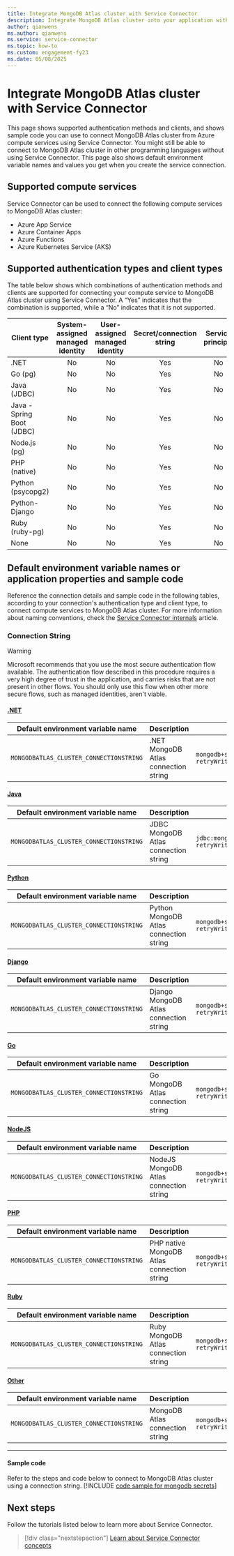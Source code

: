 ```yaml
---
title: Integrate MongoDB Atlas cluster with Service Connector
description: Integrate MongoDB Atlas cluster into your application with Service Connector.
author: qianwens
ms.author: qianwens
ms.service: service-connector
ms.topic: how-to
ms.custom: engagement-fy23
ms.date: 05/08/2025
---
```


# Integrate MongoDB Atlas cluster with Service Connector

This page shows supported authentication methods and clients, and shows sample code you can use to connect MongoDB Atlas cluster from Azure compute services using Service Connector. You might still be able to connect to MongoDB Atlas cluster in other programming languages without using Service Connector. This page also shows default environment variable names and values you get when you create the service connection.

## Supported compute services

Service Connector can be used to connect the following compute services to MongoDB Atlas cluster:

- Azure App Service
- Azure Container Apps
- Azure Functions
- Azure Kubernetes Service (AKS)

## Supported authentication types and client types

The table below shows which combinations of authentication methods and clients are supported for connecting your compute service to MongoDB Atlas cluster using Service Connector. A “Yes” indicates that the combination is supported, while a “No” indicates that it is not supported.

| Client type               | System-assigned managed identity | User-assigned managed identity | Secret/connection string | Service principal |
|---------------------------|:--------------------------------:|:------------------------------:|:------------------------:|:-----------------:|
| .NET                      |                No                |                No              |            Yes           |        No         |
| Go (pg)                   |                No                |                No              |            Yes           |        No         |
| Java (JDBC)               |                No                |                No              |            Yes           |        No         |
| Java - Spring Boot (JDBC) |                No                |                No              |            Yes           |        No         |
| Node.js (pg)              |                No                |                No              |            Yes           |        No         |
| PHP (native)              |                No                |                No              |            Yes           |        No         |
| Python (psycopg2)         |                No                |                No              |            Yes           |        No         |
| Python-Django             |                No                |                No              |            Yes           |        No         |
| Ruby (ruby-pg)            |                No                |                No              |            Yes           |        No         |
| None                      |                No                |                No              |            Yes           |        No         |


## Default environment variable names or application properties and sample code

Reference the connection details and sample code in the following tables, according to your connection's authentication type and client type, to connect compute services to MongoDB Atlas cluster. For more information about naming conventions, check the [Service Connector internals](concept-service-connector-internals.md#configuration-naming-convention) article.

### Connection String

> [!WARNING]
> Microsoft recommends that you use the most secure authentication flow available. The authentication flow described in this procedure requires a very high degree of trust in the application, and carries risks that are not present in other flows. You should only use this flow when other more secure flows, such as managed identities, aren't viable.

#### [.NET](#tab/dotnet)

| Default environment variable name     | Description                       | Example value                                                                                                                           |
| ------------------------------------- | --------------------------------- | --------------------------------------------------------------------------------------------------------------------------------------- |
| `MONGODBATLAS_CLUSTER_CONNECTIONSTRING` | .NET MongoDB Atlas connection string | `mongodb+srv://myUser:myPassword@cluster0.a12345.mongodb.net/?retryWrites=true&w=majority&appName=Cluster0` |

#### [Java](#tab/java)

| Default environment variable name     | Description                       | Example value                                                                                                                                       |
| ------------------------------------- | --------------------------------- | --------------------------------------------------------------------------------------------------------------------------------------------------- |
| `MONGODBATLAS_CLUSTER_CONNECTIONSTRING` | JDBC MongoDB Atlas connection string | `jdbc:mongodb+srv://myUser:myPassword@cluster0.a12345.mongodb.net/?retryWrites=true&w=majority&appName=Cluster0` |

#### [Python](#tab/python)

| Default environment variable name     | Description                | Example value                                                                                                                                      |
| ------------------------------------- | -------------------------- | -------------------------------------------------------------------------------------------------------------------------------------------------- |
| `MONGODBATLAS_CLUSTER_CONNECTIONSTRING` | Python MongoDB Atlas connection string | `mongodb+srv://myUser:myPassword@cluster0.a12345.mongodb.net/?retryWrites=true&w=majority&appName=Cluster0` |

#### [Django](#tab/django)

| Default environment variable name     | Description                | Example value                                                                                                                                      |
| ------------------------------------- | -------------------------- | -------------------------------------------------------------------------------------------------------------------------------------------------- |
| `MONGODBATLAS_CLUSTER_CONNECTIONSTRING` | Django MongoDB Atlas connection string | `mongodb+srv://myUser:myPassword@cluster0.a12345.mongodb.net/?retryWrites=true&w=majority&appName=Cluster0` |

#### [Go](#tab/go)

| Default environment variable name   | Description                     | Example value                                                                                                                   |
|-------------------------------------|---------------------------------|---------------------------------------------------------------------------------------------------------------------------------|
| `MONGODBATLAS_CLUSTER_CONNECTIONSTRING` | Go MongoDB Atlas connection string   | `mongodb+srv://myUser:myPassword@cluster0.a12345.mongodb.net/?retryWrites=true&w=majority&appName=Cluster0`  |

#### [NodeJS](#tab/nodejs)

| Default environment variable name   | Description                     | Example value                                                                                                                   |
|-------------------------------------|---------------------------------|---------------------------------------------------------------------------------------------------------------------------------|
| `MONGODBATLAS_CLUSTER_CONNECTIONSTRING` | NodeJS MongoDB Atlas connection string   | `mongodb+srv://myUser:myPassword@cluster0.a12345.mongodb.net/?retryWrites=true&w=majority&appName=Cluster0`  |

#### [PHP](#tab/php)

| Default environment variable name | Description                          | Example value                                                                                                                   |
|-----------------------------------|--------------------------------------|---------------------------------------------------------------------------------------------------------------------------------|
| `MONGODBATLAS_CLUSTER_CONNECTIONSTRING` | PHP native MongoDB Atlas connection string | `mongodb+srv://myUser:myPassword@cluster0.a12345.mongodb.net/?retryWrites=true&w=majority&appName=Cluster0`  |

#### [Ruby](#tab/ruby)

| Default environment variable name | Description                     | Example value                                                                    |
|-----------------------------------|---------------------------------|----------------------------------------------------------------------------------|
| `MONGODBATLAS_CLUSTER_CONNECTIONSTRING` | Ruby MongoDB Atlas connection string | `mongodb+srv://myUser:myPassword@cluster0.a12345.mongodb.net/?retryWrites=true&w=majority&appName=Cluster0` |

#### [Other](#tab/none)

| Default environment variable name | Description                     | Example value                                                                    |
|-----------------------------------|---------------------------------|----------------------------------------------------------------------------------|
| `MONGODBATLAS_CLUSTER_CONNECTIONSTRING` | MongoDB Atlas connection string | `mongodb+srv://myUser:myPassword@cluster0.a12345.mongodb.net/?retryWrites=true&w=majority&appName=Cluster0` |

---

#### Sample code

Refer to the steps and code below to connect to MongoDB Atlas cluster using a connection string.
[!INCLUDE [code sample for mongodb secrets](./includes/code-mongodb-atlas-secret.md)]


## Next steps

Follow the tutorials listed below to learn more about Service Connector.

> [!div class="nextstepaction"]
> [Learn about Service Connector concepts](./concept-service-connector-internals.md)
